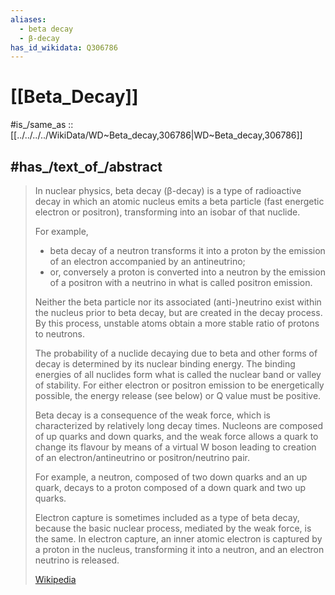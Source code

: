 ```yaml
---
aliases:
  - beta decay
  - β-decay
has_id_wikidata: Q306786
---
```


# [[Beta_Decay]] 

#is_/same_as :: [[../../../../WikiData/WD~Beta_decay,306786|WD~Beta_decay,306786]] 

## #has_/text_of_/abstract 

> In nuclear physics, beta decay (β-decay) is a type of radioactive decay 
> in which an atomic nucleus emits a beta particle (fast energetic electron or positron), 
> transforming into an isobar of that nuclide. 
> 
> For example, 
> - beta decay of a neutron transforms it into a proton 
>   by the emission of an electron accompanied by an antineutrino; 
> - or, conversely a proton is converted into a neutron 
>   by the emission of a positron with a neutrino in what is called positron emission. 
> 
> Neither the beta particle nor its associated (anti-)neutrino exist within the nucleus 
> prior to beta decay, but are created in the decay process. 
> By this process, unstable atoms obtain a more stable ratio of protons to neutrons. 
> 
> The probability of a nuclide decaying due to beta and other forms of decay 
> is determined by its nuclear binding energy. 
> The binding energies of all nuclides form what is called the nuclear band or valley of stability. 
> For either electron or positron emission to be energetically possible, 
> the energy release (see below) or Q value must be positive.
>
> Beta decay is a consequence of the weak force, 
> which is characterized by relatively long decay times. 
> Nucleons are composed of up quarks and down quarks, 
> and the weak force allows a quark to change its flavour by means of a virtual W boson 
> leading to creation of an electron/antineutrino or positron/neutrino pair. 
> 
> For example, a neutron, composed of two down quarks and an up quark, 
> decays to a proton composed of a down quark and two up quarks.
>
> Electron capture is sometimes included as a type of beta decay, 
> because the basic nuclear process, mediated by the weak force, is the same. 
> In electron capture, an inner atomic electron is captured by a proton in the nucleus, 
> transforming it into a neutron, and an electron neutrino is released.
>
> [Wikipedia](https://en.wikipedia.org/wiki/Beta%20decay) 


